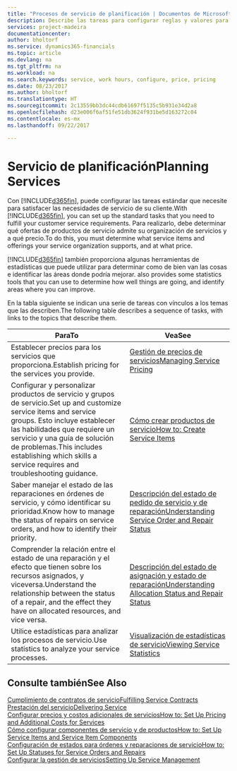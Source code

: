```yaml
---
title: "Procesos de servicio de planificación | Documentos de Microsoft"
description: Describe las tareas para configurar reglas y valores para definir las directivas y los procesos de servicios.
services: project-madeira
documentationcenter: 
author: bholtorf
ms.service: dynamics365-financials
ms.topic: article
ms.devlang: na
ms.tgt_pltfrm: na
ms.workload: na
ms.search.keywords: service, work hours, configure, price, pricing
ms.date: 08/23/2017
ms.author: bholtorf
ms.translationtype: HT
ms.sourcegitcommit: 2c13559bb3dc44cdb61697f5135c5b931e34d2a8
ms.openlocfilehash: d23e006f6af51fe51db3624f931be5d163272c04
ms.contentlocale: es-mx
ms.lasthandoff: 09/22/2017

---
```

# <a name="planning-services"></a><span data-ttu-id="0af5f-103">Servicio de planificación</span><span class="sxs-lookup"><span data-stu-id="0af5f-103">Planning Services</span></span>
<span data-ttu-id="0af5f-104">Con [!INCLUDE[d365fin](includes/d365fin_md.md)], puede configurar las tareas estándar que necesite para satisfacer las necesidades de servicio de su cliente.</span><span class="sxs-lookup"><span data-stu-id="0af5f-104">With [!INCLUDE[d365fin](includes/d365fin_md.md)], you can set up the standard tasks that you need to fulfill your customer service requirements.</span></span> <span data-ttu-id="0af5f-105">Para realizarlo, debe determinar qué ofertas de productos de servicio admite su organización de servicios y a qué precio.</span><span class="sxs-lookup"><span data-stu-id="0af5f-105">To do this, you must determine what service items and offerings your service organization supports, and at what price.</span></span>   

[!INCLUDE[d365fin](includes/d365fin_md.md)]<span data-ttu-id="0af5f-106"> también proporciona algunas herramientas de estadísticas que puede utilizar para determinar como de bien van las cosas e identificar las áreas donde podría mejorar.</span><span class="sxs-lookup"><span data-stu-id="0af5f-106"> also provides some statistics tools that you can use to determine how well things are going, and identify areas where you can improve.</span></span>
  
<span data-ttu-id="0af5f-107">En la tabla siguiente se indican una serie de tareas con vínculos a los temas que las describen.</span><span class="sxs-lookup"><span data-stu-id="0af5f-107">The following table describes a sequence of tasks, with links to the topics that describe them.</span></span>   
  
|<span data-ttu-id="0af5f-108">**Para**</span><span class="sxs-lookup"><span data-stu-id="0af5f-108">**To**</span></span>|<span data-ttu-id="0af5f-109">**Vea**</span><span class="sxs-lookup"><span data-stu-id="0af5f-109">**See**</span></span>|  
|------------|-------------|  
|<span data-ttu-id="0af5f-110">Establecer precios para los servicios que proporciona.</span><span class="sxs-lookup"><span data-stu-id="0af5f-110">Establish pricing for the services you provide.</span></span>|[<span data-ttu-id="0af5f-111">Gestión de precios de servicios</span><span class="sxs-lookup"><span data-stu-id="0af5f-111">Managing Service Pricing</span></span>](service-service-price-management.md)|
|<span data-ttu-id="0af5f-112">Configurar y personalizar productos de servicio y grupos de servicio.</span><span class="sxs-lookup"><span data-stu-id="0af5f-112">Set up and customize service items and service groups.</span></span> <span data-ttu-id="0af5f-113">Esto incluye establecer las habilidades que requiere un servicio y una guía de solución de problemas.</span><span class="sxs-lookup"><span data-stu-id="0af5f-113">This includes establishing which skills a service requires and troubleshooting guidance.</span></span>| [<span data-ttu-id="0af5f-114">Cómo crear productos de servicio</span><span class="sxs-lookup"><span data-stu-id="0af5f-114">How to: Create Service Items</span></span>](service-how-to-create-service-items.md)|  
|<span data-ttu-id="0af5f-115">Saber manejar el estado de las reparaciones en órdenes de servicio, y cómo identificar su prioridad.</span><span class="sxs-lookup"><span data-stu-id="0af5f-115">Know how to manage the status of repairs on service orders, and how to identify their priority.</span></span>|[<span data-ttu-id="0af5f-116">Descripción del estado de pedido de servicio y de reparación</span><span class="sxs-lookup"><span data-stu-id="0af5f-116">Understanding Service Order and Repair Status</span></span>](service-service-order-status-and-repair-status.md)|  
|<span data-ttu-id="0af5f-117">Comprender la relación entre el estado de una reparación y el efecto que tienen sobre los recursos asignados, y viceversa.</span><span class="sxs-lookup"><span data-stu-id="0af5f-117">Understand the relationship between the status of a repair, and the effect they have on allocated resources, and vice versa.</span></span>|[<span data-ttu-id="0af5f-118">Descripción del estado de asignación y estado de reparación</span><span class="sxs-lookup"><span data-stu-id="0af5f-118">Understanding Allocation Status and Repair Status</span></span>](service-allocation-status-and-repair-status.md)|  
|<span data-ttu-id="0af5f-119">Utilice estadísticas para analizar los procesos de servicio.</span><span class="sxs-lookup"><span data-stu-id="0af5f-119">Use statistics to analyze your service processes.</span></span> | [<span data-ttu-id="0af5f-120">Visualización de estadísticas de servicio</span><span class="sxs-lookup"><span data-stu-id="0af5f-120">Viewing Service Statistics</span></span>](service-service-statistics.md) |

## <a name="see-also"></a><span data-ttu-id="0af5f-121">Consulte también</span><span class="sxs-lookup"><span data-stu-id="0af5f-121">See Also</span></span>
[<span data-ttu-id="0af5f-122">Cumplimiento de contratos de servicio</span><span class="sxs-lookup"><span data-stu-id="0af5f-122">Fulfilling Service Contracts</span></span>](service-fulfill-service-contracts.md)  
[<span data-ttu-id="0af5f-123">Prestación del servicio</span><span class="sxs-lookup"><span data-stu-id="0af5f-123">Delivering Service</span></span>](service-deliver-service.md)  
[<span data-ttu-id="0af5f-124">Configurar precios y costos adicionales de servicios</span><span class="sxs-lookup"><span data-stu-id="0af5f-124">How to: Set Up Pricing and Additional Costs for Services</span></span>](service-how-setup-service-costs-pricing.md)  
[<span data-ttu-id="0af5f-125">Cómo configurar componentes de servicio y de productos</span><span class="sxs-lookup"><span data-stu-id="0af5f-125">How to: Set Up Service Items and Service Item Components</span></span>](service-how-setup-service-items.md)  
[<span data-ttu-id="0af5f-126">Configuración de estados para órdenes y reparaciones de servicio</span><span class="sxs-lookup"><span data-stu-id="0af5f-126">How to: Set Up Statuses for Service Orders and Repairs</span></span>](service-order-repair-status.md)  
[<span data-ttu-id="0af5f-127">Configurar la gestión de servicios</span><span class="sxs-lookup"><span data-stu-id="0af5f-127">Setting Up Service Management</span></span>](service-setup-service.md)  

